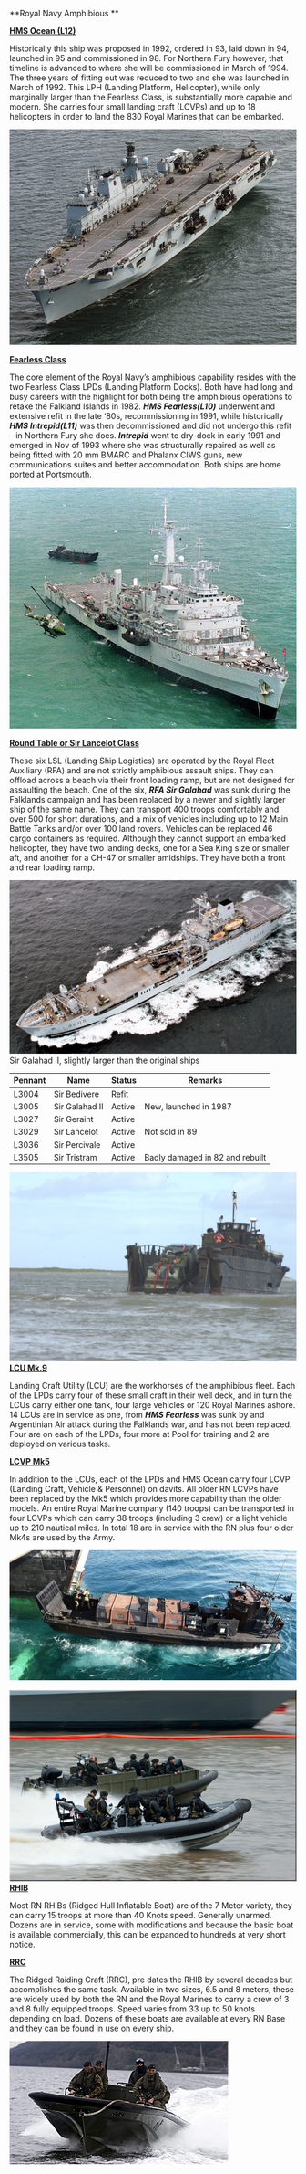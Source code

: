 **Royal Navy Amphibious **

[**HMS Ocean (L12)**](https://en.wikipedia.org/wiki/HMS_Ocean_\(L12\))

Historically this ship was proposed in 1992, ordered in 93, laid down in
94, launched in 95 and commissioned in 98. For Northern Fury however,
that timeline is advanced to where she will be commissioned in March of
1994. The three years of fitting out was reduced to two and she was
launched in March of 1992. This LPH (Landing Platform, Helicopter),
while only marginally larger than the Fearless Class, is substantially
more capable and modern. She carries four small landing craft (LCVPs)
and up to 18 helicopters in order to land the 830 Royal Marines that can
be embarked.

![](/assets/images/nato/uk/navy/amphibious/image1.jpg)

[**Fearless
Class**](https://en.wikipedia.org/wiki/Fearless-class_landing_platform_dock)

The core element of the Royal Navy’s amphibious capability resides with
the two Fearless Class LPDs (Landing Platform Docks). Both have had long
and busy careers with the highlight for both being the amphibious
operations to retake the Falkland Islands in 1982. ***HMS
Fearless(L10)*** underwent and extensive refit in the late ‘80s,
recommissioning in 1991, while historically ***HMS Intrepid(L11)*** was
then decommissioned and did not undergo this refit – in Northern Fury
she does. ***Intrepid*** went to dry-dock in early 1991 and emerged in
Nov of 1993 where she was structurally repaired as well as being fitted
with 20 mm BMARC and Phalanx CIWS guns, new communications suites and
better accommodation. Both ships are home ported at Portsmouth.

![](/assets/images/nato/uk/navy/amphibious/image2.jpg)

[**Round Table or Sir Lancelot
Class**](https://en.wikipedia.org/wiki/Round_Table-class_landing_ship_logistics)

These six LSL (Landing Ship Logistics) are operated by the Royal Fleet
Auxiliary (RFA) and are not strictly amphibious assault ships. They can
offload across a beach via their front loading ramp, but are not
designed for assaulting the beach. One of the six, ***RFA Sir Galahad***
was sunk during the Falklands campaign and has been replaced by a newer
and slightly larger ship of the same name. They can transport 400 troops
comfortably and over 500 for short durations, and a mix of vehicles
including up to 12 Main Battle Tanks and/or over 100 land rovers.
Vehicles can be replaced 46 cargo containers as required. Although they
cannot support an embarked helicopter, they have two landing decks, one
for a Sea King size or smaller aft, and another for a CH-47 or smaller
amidships. They have both a front and rear loading ramp.

![](/assets/images/nato/uk/navy/amphibious/image3.jpeg)Sir Galahad
II, slightly larger than the original ships

| Pennant | Name           | Status | Remarks                         |
| ------- | -------------- | ------ | ------------------------------- |
| L3004   | Sir Bedivere   | Refit  |                                 |
| L3005   | Sir Galahad II | Active | New, launched in 1987           |
| L3027   | Sir Geraint    | Active |                                 |
| L3029   | Sir Lancelot   | Active | Not sold in 89                  |
| L3036   | Sir Percivale  | Active |                                 |
| L3505   | Sir Tristram   | Active | Badly damaged in 82 and rebuilt |

![](/assets/images/nato/uk/navy/amphibious/image4.jpg)[**LCU
Mk.9**](http://www.navypedia.org/ships/uk/brit_aws_lcu9r.htm)

Landing Craft Utility (LCU) are the workhorses of the amphibious fleet.
Each of the LPDs carry four of these small craft in their well deck, and
in turn the LCUs carry either one tank, four large vehicles or 120 Royal
Marines ashore. 14 LCUs are in service as one, from ***HMS Fearless***
was sunk by and Argentinian Air attack during the Falklands war, and has
not been replaced. Four are on each of the LPDs, four more at Pool for
training and 2 are deployed on various tasks.

[**LCVP Mk5**](https://en.wikipedia.org/wiki/LCVP_\(United_Kingdom\))

In addition to the LCUs, each of the LPDs and HMS Ocean carry four LCVP
(Landing Craft, Vehicle & Personnel) on davits. All older RN LCVPs have
been replaced by the Mk5 which provides more capability than the older
models. An entire Royal Marine company (140 troops) can be transported
in four LCVPs which can carry 38 troops (including 3 crew) or a light
vehicle up to 210 nautical miles. In total 18 are in service with the RN
plus four older Mk4s are used by the
Army.

![](/assets/images/nato/uk/navy/amphibious/image5.jpg)

![](/assets/images/nato/uk/navy/amphibious/image6.jpeg)[**RHIB**](http://www.eliteukforces.info/uksf-gear/ribs/)

Most RN RHIBs (Ridged Hull Inflatable Boat) are of the 7 Meter variety,
they can carry 15 troops at more than 40 Knots speed. Generally unarmed.
Dozens are in service, some with modifications and because the basic
boat is available commercially, this can be expanded to hundreds at very
short notice.

[**RRC**](https://en.wikipedia.org/wiki/Rigid_Raider)

The Ridged Raiding Craft (RRC), pre dates the RHIB by several decades
but accomplishes the same task. Available in two sizes, 6.5 and 8
meters, these are widely used by both the RN and the Royal Marines to
carry a crew of 3 and 8 fully equipped troops. Speed varies from 33 up
to 50 knots depending on load. Dozens of these boats are available at
every RN Base and they can be found in use on every ship.

![](/assets/images/nato/uk/navy/amphibious/image7.jpg)

